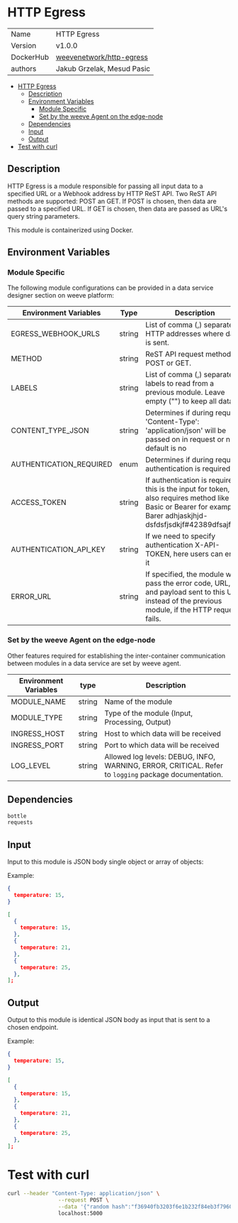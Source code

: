 # HTTP Egress

|           |                                                                               |
| --------- | ----------------------------------------------------------------------------- |
| Name      | HTTP Egress                                                                   |
| Version   | v1.0.0                                                                        |
| DockerHub | [weevenetwork/http-egress](https://hub.docker.com/r/weevenetwork/http-egress) |
| authors   | Jakub Grzelak, Mesud Pasic                                                    |

- [HTTP Egress](#http-egress)
  - [Description](#description)
  - [Environment Variables](#environment-variables)
    - [Module Specific](#module-specific)
    - [Set by the weeve Agent on the edge-node](#set-by-the-weeve-agent-on-the-edge-node)
  - [Dependencies](#dependencies)
  - [Input](#input)
  - [Output](#output)
- [Test with curl](#test-with-curl)

## Description

HTTP Egress is a module responsible for passing all input data to a specified URL or a Webhook address by HTTP ReST API.
Two ReST API methods are supported: POST an GET. If POST is chosen, then data are passed to a specified URL. If GET is chosen,
then data are passed as URL's query string parameters.

This module is containerized using Docker.

## Environment Variables

### Module Specific

The following module configurations can be provided in a data service designer section on weeve platform:

| Environment Variables   | Type   | Description                                                                                                                                                        |
| ----------------------- | ------ | ------------------------------------------------------------------------------------------------------------------------------------------------------------------ |
| EGRESS_WEBHOOK_URLS     | string | List of comma (,) separated HTTP addresses where data is sent.                                                                                                     |
| METHOD                  | string | ReST API request method: POST or GET.                                                                                                                              |
| LABELS                  | string | List of comma (,) separated labels to read from a previous module. Leave empty ("") to keep all data.                                                              |
| CONTENT_TYPE_JSON       | string | Determines if during request 'Content-Type': 'application/json' will be passed on in request or not, default is no                                                 |
| AUTHENTICATION_REQUIRED | enum   | Determines if during request authentication is required                                                                                                            |
| ACCESS_TOKEN            | string | If authentication is required this is the input for token, it also requires method like Basic or Bearer for example: Barer adhjaskjhjd-dsfdsfjsdkjf#42389dfsajfd== |
| AUTHENTICATION_API_KEY  | string | If we need to specify authentication X-API-TOKEN, here users can enter it                                                                                          |
| ERROR_URL               | string | If specified, the module will pass the error code, URL, and payload sent to this URL, instead of the previous module, if the HTTP request fails.                                                                   |

### Set by the weeve Agent on the edge-node

Other features required for establishing the inter-container communication between modules in a data service are set by weeve agent.

| Environment Variables | type   | Description                                                                                          |
| --------------------- | ------ | ---------------------------------------------------------------------------------------------------- |
| MODULE_NAME           | string | Name of the module                                                                                   |
| MODULE_TYPE           | string | Type of the module (Input, Processing, Output)                                                       |
| INGRESS_HOST          | string | Host to which data will be received                                                                  |
| INGRESS_PORT          | string | Port to which data will be received                                                                  |
| LOG_LEVEL             | string | Allowed log levels: DEBUG, INFO, WARNING, ERROR, CRITICAL. Refer to `logging` package documentation. |

## Dependencies

```txt
bottle
requests
```

## Input

Input to this module is JSON body single object or array of objects:

Example:

```json
{
  temperature: 15,
}
```

```json
[
  {
    temperature: 15,
  },
  {
    temperature: 21,
  },
  {
    temperature: 25,
  },
];
```

## Output

Output to this module is identical JSON body as input that is sent to a chosen endpoint.

Example:

```json
{
  temperature: 15,
}
```

```json
[
  {
    temperature: 15,
  },
  {
    temperature: 21,
  },
  {
    temperature: 25,
  },
];
```

# Test with curl

```bash
curl --header "Content-Type: application/json" \
                --request POST \
                --data '{"random hash":"f36940fb3203f6e1b232f84eb3f796049c9cf1761a9297845e5f2453eb036f01"}' \
                localhost:5000
```
